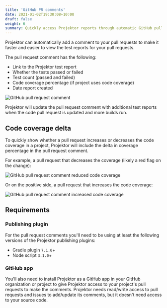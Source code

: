 ```yaml
---
title: 'GitHub PR comments'
date: 2021-01-02T19:30:08+10:00
draft: false
weight: 6
summary: Quickly access Projektor reports through automatic GitHub pull request comments
---
```


Projektor can automatically add a comment to your pull requests to make it faster and easier to view the
test reports for your pull requests.

The pull request comment has the following:

* Link to the Projektor test report
* Whether the tests passed or failed
* Test count (passed and failed)
* Code coverage percentage (if project uses code coverage)
* Date report created

![GitHub pull request comment](/images/github-pull-request/pull-request-comment.png "GitHub pull request comment")

Projektor will update the pull request comment with additional test reports when the code pull request is updated
and more builds run.

## Code coverage delta

To quickly show whether a pull request increases or decreases the code coverage in a project,
Projektor will include the delta in coverage percentage in the pull request comment.

For example, a pull request that decreases the coverage (likely a red flag on the change):

![GitHub pull request comment reduced code coverage](/images/github-pull-request/pr-comment-decreased-coverage.png "GitHub pull request comment reduced code coverage")

Or on the positive side, a pull request that increases the code coverage:

![GitHub pull request comment increased code coverage](/images/github-pull-request/pr-comment-increased-coverage.png "GitHub pull request comment increased code coverage")

## Requirements

### Publishing plugin

For the pull request comments you'll need to be using at least the following versions of the Projektor publishing plugins:

* Gradle plugin `7.1.0`+
* Node script `3.1.0`+

### GitHub app

You'll also need to install Projektor as a GitHub app in your GitHub organization or project 
to give Projektor access to your project's pull requests to make the comments.
Projektor needs read/write access to pull requests and issues to add/update its comments,
but it doesn't need access to your source code.
